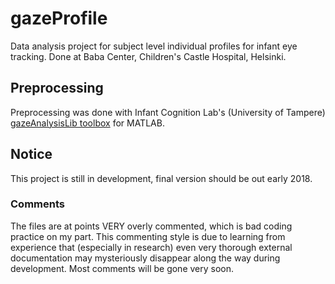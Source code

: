 # gazeProfile

Data analysis project for subject level individual profiles for infant eye tracking.
Done at Baba Center, Children's Castle Hospital, Helsinki.

## Preprocessing
Preprocessing was done with Infant Cognition Lab's (University of Tampere) [gazeAnalysisLib toolbox](http://www.uta.fi/med/icl/methods/gazeanalysislib.html) for MATLAB.

## Notice
This project is still in development, final version should be out early 2018.

### Comments
The files are at points VERY overly commented, which is bad coding practice on my part. This commenting style is due to learning from experience that (especially in research) even very thorough external documentation may mysteriously disappear along the way during development. Most comments will be gone very soon.
